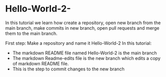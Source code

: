 # Hello-World-2-

In this tutorial we learn how create a repository, open new branch from the main branch, make commits in new branch, open pull requests and merge them to the main branch. 

First step: Make a repository and name it Hello-World-2 
In this tutorial: 
- The markdown README file named Hello-World-2 is the main branch
- The markdown Readme-edits file is the new branch which edits a copy of markdown README file.
- This is the step to commit changes to the new branch
